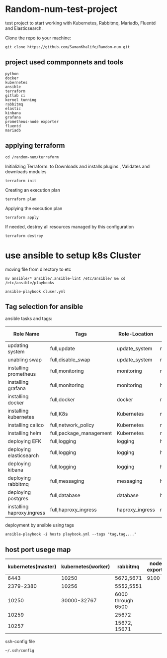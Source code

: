 # Random-num-test-project
test project to start working with Kubernetes, Rabbitmq, Mariadb, Fluentd and Elasticsearch.

Clone the repo to your machine:
```
git clone https://github.com/SamanKhalife/Random-num.git
```

## project used commponnets and tools
```
python
docker
kubernetes
ansible
terraform
gitlab ci
kernel tunning
rabbitmq
elastic
kinbana
grafana
prometheus-node exporter
fluentd
mariadb
```

## applying terraform

```
cd /random-num/terraform
```
Initializing Terraform: to Downloads and installs plugins , Validates and downloads modules 
```
terraform init
```
Creating an execution plan
```
terraform plan
```
 Applying the execution plan
```
terraform apply
```

If needed, destroy all resources managed by this configuration
```
terraform destroy
```


# use ansible to setup k8s Cluster
moving file from directory to etc
```
mv ansible/* ansible/.ansible-lint /etc/ansible/ && cd /etc/ansible/playbooks
```
```
ansible-playbook cluser.yml
```


## Tag selection for ansible

ansible tasks and tags:


| Role Name               | Tags                   | Role-Location    |  whichh Node deployed | 
| ------------------------| -----------------------| ---------------- | ---------------- | 
| updating system         | full,update            | update_system    | master,worker1,work2 |
| unabling swap           | full,disable_swap      | update_system    | master,worker1,work2 | 
| installing prometheus   | full,monitoring        | monitoring       | master,worker1,work2 | 
| installing grafana      | full,monitoring        | monitoring       | helm deploy on k8s|
| installing docker       | full,docker            | docker           | master,worker1,work2 |
| installing kubernetes   | full,K8s               | Kubernetes       | master,worker1,work2 | 
| installing calico       | full,network_policy    | Kubernetes       | master|
| installing helm         | full,package_management| Kubernetes       | master|
| deploying EFK           | full,logging           | logging          | helm deploy on k8s|
| deploying elasticsearch | full,logging           | logging          | helm deploy on k8s|
| deploying kibana        | full,logging           | logging          | helm deploy on k8s|
| deploying rabbitmq      | full,messaging         | messaging        | helm deploy on k8s|
| deploying postgres      | full,database          | database         | helm deploy on k8s|
| installing haproxy.ingress| full,haproxy_ingress | haproxy_ingress | master |



deployment by ansible using tags
```
ansible-playbook -i hosts playbook.yml --tags "tag,tag,..." 
```


## host port usege map

|kubernetes(master)|kubernetes(worker)|rabbitmq|node-exporter|prometheus|mariadb|elastic| kinbana| grafana | fluentd |
| ---------------- | ---------------- | ------ | ----------- | -------- | ----- | ----- | ------ | ------- | ------- | 
|6443     |10250      |5672,5671        |9100 |9090|3306|9200|5601|3000|9880 |
|2379-2380|10256      |5552,5551        |     |    |    |9300|    |    |24224|
|10250    |30000-32767|6000 through 6500|     |    |    |    |    |    |     |
|10259    |           |25672            |     |    |    |    |    |    |     |
|10257    |           |15672, 15671     |     |    |    |    |    |    |     |



ssh-config file
```
~/.ssh/config
```





